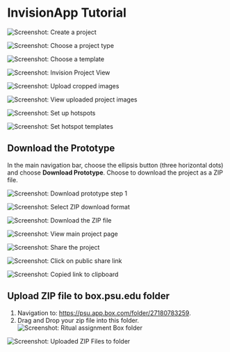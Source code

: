# InvisionApp Tutorial

![Screenshot: Create a project](/assets/01-create-a-proj.jpg)

![Screenshot: Choose a project type](/assets/02-choose-proj-type.jpg)

![Screenshot: Choose a template](/assets/03-choose-template.jpg)

![Screenshot: Invision Project View](/assets/04-blank-invision.jpg)

![Screenshot: Upload cropped images](/assets/05-upload-cropped-images.jpg)

![Screenshot: View uploaded project images](/assets/06-project-view.jpg)

![Screenshot: Set up hotspots](/assets/07-set-hotspots.jpg)

![Screenshot: Set hotspot templates](/assets/08-set-hotspot-template.jpg)

## Download the Prototype

In the main navigation bar, choose the ellipsis button (three horizontal dots) and choose **Download Prototype**. Choose to download the project as a ZIP file.

![Screenshot: Download prototype step 1](/assets/09-download-prototype-1.jpg)

![Screenshot: Select ZIP download format](/assets/09-download-prototype-2.jpg)

![Screenshot: Download the ZIP file](/assets/10-download-prototype-3.jpg)

![Screenshot: View main project page](/assets/11-project-view.jpg)

![Screenshot: Share the project](/assets/12-share.jpg)

![Screenshot: Click on public share link](/assets/13-share-link.jpg)

![Screenshot: Copied link to clipboard](/assets/14-copied.jpg)

## Upload ZIP file to box.psu.edu folder

1. Navigation to: https://psu.app.box.com/folder/27180783259.
2. Drag and Drop your zip file into this folder.
![Screenshot: Ritual assignment Box folder](/assets/15-upload-to-box.jpg)

![Screenshot: Uploaded ZIP Files to folder](/assets/16-upload-to-box-2.jpg)